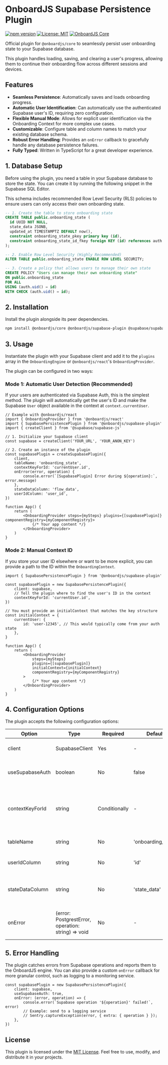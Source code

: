 # OnboardJS Supabase Persistence Plugin

[![npm version](https://img.shields.io/npm/v/@onboardjs/supabase-plugin.svg)](https://www.npmjs.com/package/@onboardjs/supabase-plugin)
[![License: MIT](https://img.shields.io/badge/License-MIT-yellow.svg)](https://opensource.org/licenses/MIT)
[![OnboardJS Core](https://img.shields.io/badge/requires-%40onboardjs%2Fcore-blue)](https://www.npmjs.com/package/@onboardjs/core)

Official plugin for `@onboardjs/core` to seamlessly persist user onboarding state to your Supabase database.

This plugin handles loading, saving, and clearing a user's progress, allowing them to continue their onboarding flow across different sessions and devices.

## Features

- **Seamless Persistence**: Automatically saves and loads onboarding progress.
- **Automatic User Identification**: Can automatically use the authenticated Supabase user's ID, requiring zero configuration.
- **Flexible Manual Mode**: Allows for explicit user identification via the Onboarding Context for more complex use cases.
- **Customizable**: Configure table and column names to match your existing database schema.
- **Robust Error Handling**: Provides an `onError` callback to gracefully handle any database persistence failures.
- **Fully Typed**: Written in TypeScript for a great developer experience.

## 1. Database Setup

Before using the plugin, you need a table in your Supabase database to store the state. You can create it by running the following snippet in the Supabase SQL Editor.

This schema includes recommended Row Level Security (RLS) policies to ensure users can only access their own onboarding state.

```sql
-- 1. Create the table to store onboarding state
CREATE TABLE public.onboarding_state (
  id UUID NOT NULL,
  state_data JSONB,
  updated_at TIMESTAMPTZ DEFAULT now(),
  constraint onboarding_state_pkey primary key (id),
  constraint onboarding_state_id_fkey foreign KEY (id) references auth.users (id) on delete CASCADE
);

-- 2. Enable Row Level Security (Highly Recommended)
ALTER TABLE public.onboarding_state ENABLE ROW LEVEL SECURITY;

-- 3. Create a policy that allows users to manage their own state
CREATE POLICY "Users can manage their own onboarding state"
ON public.onboarding_state
FOR ALL
USING (auth.uid() = id)
WITH CHECK (auth.uid() = id);
```

## 2. Installation

Install the plugin alongside its peer dependencies.

```bash
npm install @onboardjs/core @onboardjs/supabase-plugin @supabase/supabase-js
```

## 3. Usage

Instantiate the plugin with your Supabase client and add it to the `plugins` array in the `OnboardingEngine` or `@onboardjs/react`'s `OnboardingProvider`.

The plugin can be configured in two ways:

### Mode 1: Automatic User Detection (Recommended)

If your users are authenticated via Supabase Auth, this is the simplest method. The plugin will automatically get the user's ID and make the Supabase `User` object available in the context at `context.currentUser`.

```tsx
// Example with @onboardjs/react
import { OnboardingProvider } from '@onboardjs/react'
import { SupabasePersistencePlugin } from '@onboardjs/supabase-plugin'
import { createClient } from '@supabase/supabase-js'

// 1. Initialize your Supabase client
const supabase = createClient('YOUR_URL', 'YOUR_ANON_KEY')

// 2. Create an instance of the plugin
const supabasePlugin = createSupabasePlugin({
    client,
    tableName: 'onboarding_state',
    contextKeyForId: 'currentUser.id',
    onError(error, operation) {
        console.error(`[SupabasePlugin] Error during ${operation}:`, error.message)
    },
    stateDataColumn: 'flow_data',
    userIdColumn: 'user_id',
})

function App() {
    return (
        <OnboardingProvider steps={mySteps} plugins={[supabasePlugin]} componentRegistry={myComponentRegistry}>
            {/* Your app content */}
        </OnboardingProvider>
    )
}
```

### Mode 2: Manual Context ID

If you store your user ID elsewhere or want to be more explicit, you can provide a path to the ID within the `OnboardingContext`.

```tsx
import { SupabasePersistencePlugin } from '@onboardjs/supabase-plugin'

const supabasePlugin = new SupabasePersistencePlugin({
    client: supabase,
    // Tell the plugin where to find the user's ID in the context
    contextKeyForId: 'currentUser.id',
})

// You must provide an initialContext that matches the key structure
const initialContext = {
    currentUser: {
        id: 'user-12345', // This would typically come from your auth state
    },
}

function App() {
    return (
        <OnboardingProvider
            steps={mySteps}
            plugins={[supabasePlugin]}
            initialContext={initialContext}
            componentRegistry={myComponentRegistry}
        >
            {/* Your app content */}
        </OnboardingProvider>
    )
}
```

## 4. Configuration Options

The plugin accepts the following configuration options:

| Option          | Type                                               | Required      | Default            | Description                                                                                                 |
| --------------- | -------------------------------------------------- | ------------- | ------------------ | ----------------------------------------------------------------------------------------------------------- |
| client          | SupabaseClient                                     | Yes           | -                  | Your initialized Supabase client instance.                                                                  |
| useSupabaseAuth | boolean                                            | No            | false              | If true, automatically uses the authenticated Supabase user's ID.                                           |
| contextKeyForId | string                                             | Conditionally | -                  | Dot-notation path to the unique user ID within the OnboardingContext. Required if useSupabaseAuth is false. |
| tableName       | string                                             | No            | 'onboarding_state' | The name of the table in your database.                                                                     |
| userIdColumn    | string                                             | No            | 'id'               | The name of the user ID column in your table.                                                               |
| stateDataColumn | string                                             | No            | 'state_data'       | The name of the JSONB column where the onboarding state will be stored.                                     |
| onError         | (error: PostgrestError, operation: string) => void | No            | -                  | Optional callback to handle persistence errors for load, persist, or clear operations.                      |

## 5. Error Handling

The plugin catches errors from Supabase operations and reports them to the OnboardJS engine. You can also provide a custom `onError` callback for more granular control, such as logging to a monitoring service.

```tsx
const supabasePlugin = new SupabasePersistencePlugin({
    client: supabase,
    useSupabaseAuth: true,
    onError: (error, operation) => {
        console.error(`Supabase operation '${operation}' failed!`, error)
        // Example: send to a logging service
        // Sentry.captureException(error, { extra: { operation } });
    },
})
```

## License

This plugin is licensed under the [MIT License](https://opensource.org/licenses/MIT). Feel free to use, modify, and distribute it in your projects.
